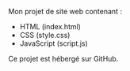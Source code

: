 Mon projet de site web contenant :  
- HTML (index.html)  
- CSS (style.css)  
- JavaScript (script.js)  

Ce projet est hébergé sur GitHub.
